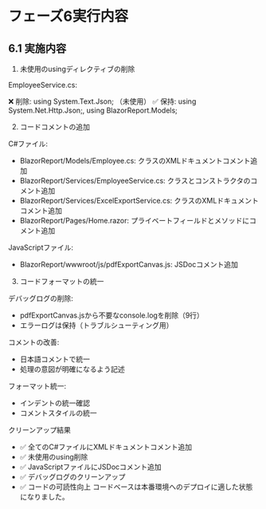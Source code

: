 # フェーズ6実行内容

## 6.1 実施内容

1. 未使用のusingディレクティブの削除

EmployeeService.cs:

❌ 削除: using System.Text.Json; （未使用）
✅ 保持: using System.Net.Http.Json;, using BlazorReport.Models;

2. コードコメントの追加

C#ファイル:

- BlazorReport/Models/Employee.cs: クラスのXMLドキュメントコメント追加
- BlazorReport/Services/EmployeeService.cs: クラスとコンストラクタのコメント追加
- BlazorReport/Services/ExcelExportService.cs: クラスのXMLドキュメントコメント追加
- BlazorReport/Pages/Home.razor: プライベートフィールドとメソッドにコメント追加

JavaScriptファイル:

- BlazorReport/wwwroot/js/pdfExportCanvas.js: JSDocコメント追加

3. コードフォーマットの統一

デバッグログの削除:

- pdfExportCanvas.jsから不要なconsole.logを削除（9行）
- エラーログは保持（トラブルシューティング用）

コメントの改善:

- 日本語コメントで統一
- 処理の意図が明確になるよう記述

フォーマット統一:

- インデントの統一確認
- コメントスタイルの統一

クリーンアップ結果

- ✅ 全てのC#ファイルにXMLドキュメントコメント追加
- ✅ 未使用のusing削除
- ✅ JavaScriptファイルにJSDocコメント追加
- ✅ デバッグログのクリーンアップ
- ✅ コードの可読性向上 コードベースは本番環境へのデプロイに適した状態になりました。

